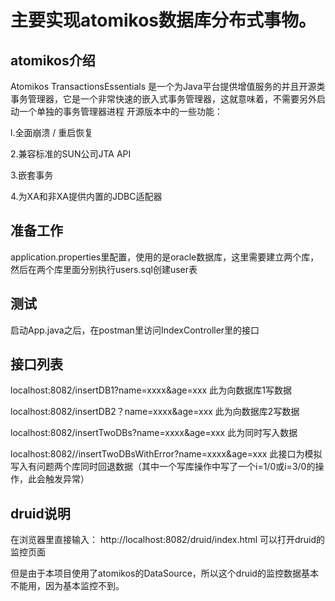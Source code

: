 # 主要实现atomikos数据库分布式事物。
## atomikos介绍
Atomikos TransactionsEssentials 是一个为Java平台提供增值服务的并且开源类事务管理器，它是一个非常快速的嵌入式事务管理器，这就意味着，不需要另外启动一个单独的事务管理器进程
开源版本中的一些功能：

l.全面崩溃 / 重启恢复

2.兼容标准的SUN公司JTA API

3.嵌套事务

4.为XA和非XA提供内置的JDBC适配器

## 准备工作
application.properties里配置，使用的是oracle数据库，这里需要建立两个库，然后在两个库里面分别执行users.sql创建user表
## 测试
启动App.java之后，在postman里访问IndexController里的接口
## 接口列表
localhost:8082/insertDB1?name=xxxx&age=xxx    此为向数据库1写数据

localhost:8082/insertDB2？name=xxxx&age=xxx    此为向数据库2写数据

localhost:8082/insertTwoDBs?name=xxxx&age=xxx    此为同时写入数据

localhost:8082//insertTwoDBsWithError?name=xxxx&age=xxx   此接口为模拟写入有问题两个库同时回退数据（其中一个写库操作中写了一个i=1/0或i=3/0的操作，此会触发异常）

## druid说明
在浏览器里直接输入：
http://localhost:8082/druid/index.html 可以打开druid的监控页面

但是由于本项目使用了atomikos的DataSource，所以这个druid的监控数据基本不能用，因为基本监控不到。

